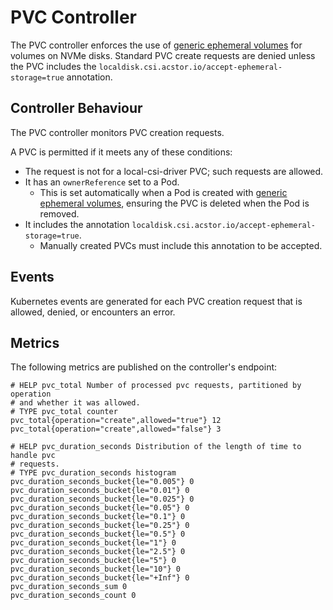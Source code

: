 # PVC Controller

The PVC controller enforces the use of
[generic ephemeral volumes] for volumes on NVMe disks.
Standard PVC create requests are denied unless the PVC includes the
`localdisk.csi.acstor.io/accept-ephemeral-storage=true` annotation.

## Controller Behaviour

The PVC controller monitors PVC creation requests.

A PVC is permitted if it meets any of these conditions:

- The request is not for a local-csi-driver PVC; such requests are allowed.
- It has an `ownerReference` set to a Pod.
  - This is set automatically when a Pod is created with
    [generic ephemeral volumes], ensuring the PVC is deleted when the Pod
    is removed.
- It includes the annotation `localdisk.csi.acstor.io/accept-ephemeral-storage=true`.
  - Manually created PVCs must include this annotation to be accepted.

## Events

Kubernetes events are generated for each PVC creation request that is
allowed, denied, or encounters an error.

## Metrics

The following metrics are published on the controller's endpoint:

```console
# HELP pvc_total Number of processed pvc requests, partitioned by operation
# and whether it was allowed.
# TYPE pvc_total counter
pvc_total{operation="create",allowed="true"} 12
pvc_total{operation="create",allowed="false"} 3

# HELP pvc_duration_seconds Distribution of the length of time to handle pvc
# requests.
# TYPE pvc_duration_seconds histogram
pvc_duration_seconds_bucket{le="0.005"} 0
pvc_duration_seconds_bucket{le="0.01"} 0
pvc_duration_seconds_bucket{le="0.025"} 0
pvc_duration_seconds_bucket{le="0.05"} 0
pvc_duration_seconds_bucket{le="0.1"} 0
pvc_duration_seconds_bucket{le="0.25"} 0
pvc_duration_seconds_bucket{le="0.5"} 0
pvc_duration_seconds_bucket{le="1"} 0
pvc_duration_seconds_bucket{le="2.5"} 0
pvc_duration_seconds_bucket{le="5"} 0
pvc_duration_seconds_bucket{le="10"} 0
pvc_duration_seconds_bucket{le="+Inf"} 0
pvc_duration_seconds_sum 0
pvc_duration_seconds_count 0
```

[generic ephemeral volumes]:
https://kubernetes.io/docs/concepts/storage/ephemeral-volumes/#generic-ephemeral-volumes